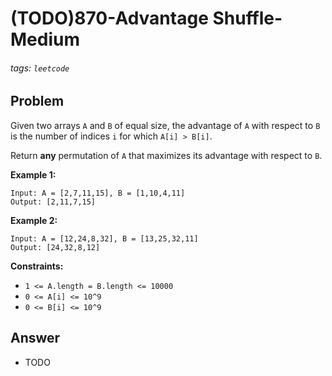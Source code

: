 # (TODO)870-Advantage Shuffle-Medium
###### tags: `leetcode`
## Problem
Given two arrays `A` and `B` of equal size, the advantage of `A` with respect to `B` is the number of indices `i` for which `A[i] > B[i]`.

Return **any** permutation of `A` that maximizes its advantage with respect to `B`.

**Example 1:**
```
Input: A = [2,7,11,15], B = [1,10,4,11]
Output: [2,11,7,15]
```

**Example 2:**
```
Input: A = [12,24,8,32], B = [13,25,32,11]
Output: [24,32,8,12]
```


**Constraints:**
- `1 <= A.length = B.length <= 10000`
- `0 <= A[i] <= 10^9`
- `0 <= B[i] <= 10^9`



## Answer
- TODO